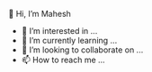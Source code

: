  👋 Hi, I’m Mahesh 
- 👀 I’m interested in ...
- 🌱 I’m currently learning ...
- 💞️ I’m looking to collaborate on ...
- 📫 How to reach me ...

<!---
maheshsangeet/maheshsangeet is a ✨ special ✨ repository because its `README.md` (this file) appears on your GitHub profile.
You can click the Preview link to take a look at your changes.
--->
